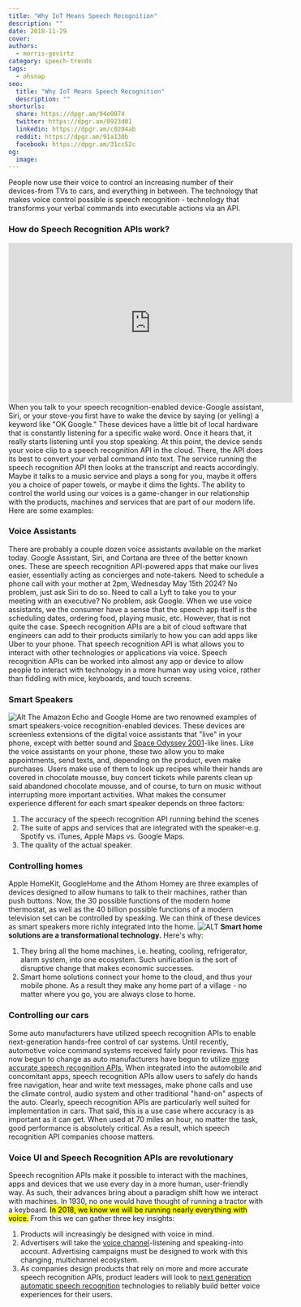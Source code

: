 ```yaml
---
title: "Why IoT Means Speech Recognition"
description: ""
date: 2018-11-29
cover: 
authors:
  - morris-gevirtz
category: speech-trends
tags:
  - ohsnap
seo:
  title: "Why IoT Means Speech Recognition"
  description: ""
shorturls:
  share: https://dpgr.am/94e0074
  twitter: https://dpgr.am/0923d01
  linkedin: https://dpgr.am/c0204ab
  reddit: https://dpgr.am/91a130b
  facebook: https://dpgr.am/31cc52c
og:
  image: 
---
```


People now use their voice to control an increasing number of their devices-from TVs to cars, and everything in between. The technology that makes voice control possible is speech recognition - technology that transforms your verbal commands into executable actions via an API.

### How do Speech Recognition APIs work?

<iframe src="https://www.youtube.com/embed/yGZXs_TYKis" width="560" height="315" frameborder="0" allowfullscreen="allowfullscreen"></iframe>When you talk to your speech recognition-enabled device-Google assistant, Siri, or your stove-you first have to wake the device by saying (or yelling) a keyword like "OK Google." These devices have a little bit of local hardware that is constantly listening for a specific wake word. Once it hears that, it really starts listening until you stop speaking. At this point, the device sends your voice clip to a speech recognition API in the cloud. There, the API does its best to convert your verbal command into text. The service running the speech recognition API then looks at the transcript and reacts accordingly. Maybe it talks to a music service and plays a song for you, maybe it offers you a choice of paper towels, or maybe it dims the lights. The ability to control the world using our voices is a game-changer in our relationship with the products, machines and services that are part of our modern life. Here are some examples:

### Voice Assistants

There are probably a couple dozen voice assistants available on the market today. Google Assistant, Siri, and Cortana are three of the better known ones. These are speech recognition API-powered apps that make our lives easier, essentially acting as concierges and note-takers. Need to schedule a phone call with your mother at 2pm, Wednesday May 15th 2024? No problem, just ask Siri to do so. Need to call a Lyft to take you to your meeting with an executive? No problem, ask Google. When we use voice assistants, we the consumer have a sense that the speech app itself is the scheduling dates, ordering food, playing music, etc. However, that is not quite the case. Speech recognition APIs are a bit of cloud software that engineers can add to their products similarly to how you can add apps like Uber to your phone. That speech recognition API is what allows you to interact with other technologies or applications via voice. Speech recognition APIs can be worked into almost any app or device to allow people to interact with technology in a more human way using voice, rather than fiddling with mice, keyboards, and touch screens.

### Smart Speakers

![Alt](/wp-content/uploads/2018/11/rahul-chakraborty-556155-unsplash.jpg) The Amazon Echo and Google Home are two renowned examples of smart speakers-voice recognition-enabled devices. These devices are screenless extensions of the digital voice assistants that "live" in your phone, except with better sound and [Space Odyssey 2001](https://blog.deepgram.com/what-makes-alexa-siri-terminator-and-hal-tick/)-like lines. Like the voice assistants on your phone, these two allow you to make appointments, send texts, and, depending on the product, even make purchases. Users make use of them to look up recipes while their hands are covered in chocolate mousse, buy concert tickets while parents clean up said abandoned chocolate mousse, and of course, to turn on music without interrupting more important activities. What makes the consumer experience different for each smart speaker depends on three factors:

1.  The accuracy of the speech recognition API running behind the scenes
2.  The suite of apps and services that are integrated with the speaker-e.g. Spotify vs. iTunes, Apple Maps vs. Google Maps.
3.  The quality of the actual speaker.

### Controlling homes

Apple HomeKit, GoogleHome and the Athom Homey are three examples of devices designed to allow humans to talk to their machines, rather than push buttons. Now, the 30 possible functions of the modern home thermostat, as well as the 40 billion possible functions of a modern television set can be controlled by speaking. We can think of these devices as smart speakers more richly integrated into the home. ![ALT](/wp-content/uploads/2018/11/brandon-jacoby-306845-unsplash.jpg) **Smart home solutions are a transformational technology.** Here's why:

1.  They bring all the home machines, i.e. heating, cooling, refrigerator, alarm system, into one ecosystem. Such unification is the sort of disruptive change that makes economic successes.
2.  Smart home solutions connect your home to the cloud, and thus your mobile phone. As a result they make any home part of a village - no matter where you go, you are always close to home.

### Controlling our cars

Some auto manufacturers have utilized speech recognition APIs to enable next-generation hands-free control of car systems. Until recently, automotive voice command systems received fairly poor reviews. This has now begun to change as auto manufacturers have begun to utilize [more accurate speech recognition APIs.](https://blog.deepgram.com/why-8-year-olds-are-like-asr/) When integrated into the automobile and concomitant apps, speech recognition APIs allow users to safely do hands free navigation, hear and write text messages, make phone calls and use the climate control, audio system and other traditional "hand-on" aspects of the auto. Clearly, speech recognition APIs are particularly well suited for implementation in cars. That said, this is a use case where accuracy is as important as it can get. When used at 70 miles an hour, no matter the task, good performance is absolutely critical. As a result, which speech recognition API companies choose matters.

### Voice UI and Speech Recognition APIs are revolutionary

Speech recognition APIs make it possible to interact with the machines, apps and devices that we use every day in a more human, user-friendly way. As such, their advances bring about a paradigm shift how we interact with machines. In 1930, no one would have thought of running a tractor with a keyboard. <mark>In 2018, we know we will be running nearly everything with voice.</mark> From this we can gather three key insights:

1.  Products will increasingly be designed with voice in mind.
2.  Advertisers will take the [voice channel](https://blog.deepgram.com/how-can-companies-extract-more-value-out-of-voice/)-listening and speaking-into account. Advertising campaigns must be designed to work with this changing, multichannel ecosystem.
3.  As companies design products that rely on more and more accurate speech recognition APIs, product leaders will look to [next generation automatic speech recognition](https://www.deepgram.com/) technologies to reliably build better voice experiences for their users.
